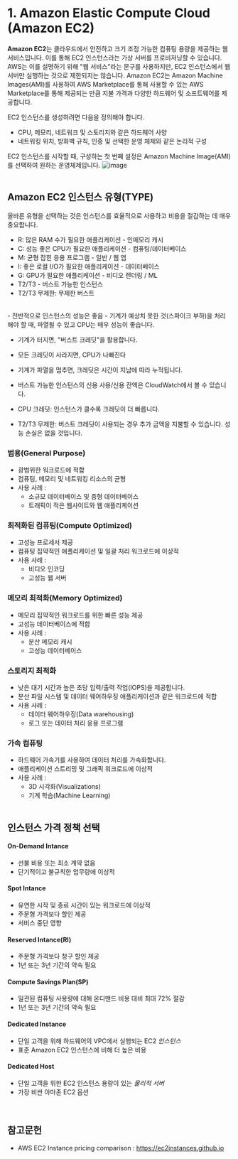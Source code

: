 # 1. Amazon Elastic Compute Cloud (Amazon EC2)

**Amazon EC2**는 클라우드에서 안전하고 크기 조정 가능한 컴퓨팅 용량을 제공하는 웹 서비스입니다. 이를 통해 EC2 인스턴스라는 가상 서버를 프로비저닝할 수 있습니다. AWS는 이를 설명하기 위해 "웹 서비스"라는 문구를 사용하지만, EC2 인스턴스에서 웹 서버만 실행하는 것으로 제한되지는 않습니다.
Amazon EC2는 Amazon Machine Images(AMI)를 사용하여 AWS Marketplace를 통해 사용할 수 있는 AWS Marketplace를 통해 제공되는 만큼 지불 가격과 다양한 하드웨어 및 소프트웨어를 제공합니다.

EC2 인스턴스를 생성하려면 다음을 정의해야 합니다.
* CPU, 메모리, 네트워크 및 스토리지와 같은 하드웨어 사양
* 네트워킹 위치, 방화벽 규칙, 인증 및 선택한 운영 체제와 같은 논리적 구성

EC2 인스턴스를 시작할 때, 구성하는 첫 번째 설정은 Amazon Machine Image(AMI)를 선택하여 원하는 운영체제입니다.
![image](https://github.com/user-attachments/assets/156a6fa9-b516-4de6-a800-5ec3e7a7e4de)
</br></br>

## Amazon EC2 인스턴스 유형(TYPE)
올바른 유형을 선택하는 것은 인스턴스를 효율적으로 사용하고 비용을 절감하는 데 매우 중요합니다.

- R: 많은 RAM 수가 필요한 애플리케이션 - 인메모리 캐시
- C: 성능 좋은 CPU가 필요한 애플리케이션 - 컴퓨팅/데이터베이스
- M: 균형 잡힌 응용 프로그램 - 일반 / 웹 앱
- I: 좋은 로컬 I/O가 필요한 애플리케이션 - 데이터베이스
- G: GPU가 필요한 애플리케이션 - 비디오 렌더링 / ML
- T2/T3 - 버스트 가능한 인스턴스
- T2/T3 무제한: 무제한 버스트
</br>
- 전반적으로 인스턴스의 성능은 좋음
- 기계가 예상치 못한 것(스파이크 부하)을 처리해야 할 때, 파열될 수 있고 CPU는 매우 성능이 좋습니다.

- 기계가 터지면, "버스트 크레딧"을 활용합니다.

- 모든 크레딧이 사라지면, CPU가 나빠진다

- 기계가 파열을 멈추면, 크레딧은 시간이 지남에 따라 누적됩니다.

- 버스트 가능한 인스턴스의 신용 사용/신용 잔액은 CloudWatch에서 볼 수 있습니다.

- CPU 크레딧: 인스턴스가 클수록 크레딧이 더 빠릅니다.

- T2/T3 무제한: 버스트 크레딧이 사용되는 경우 추가 금액을 지불할 수 있습니다. 성능 손실은 없을 것입니다.
### 범용(General Purpose)
- 광범위한 워크로드에 적합
- 컴퓨팅, 메모리 및 네트워킹 리소스의 균형
- 사용 사례 :
  - 소규모 데이터베이스 및 중형 데이터베이스
  - 트래픽이 적은 웹사이트와 웹 애플리케이션

### 최적화된 컴퓨팅(Compute Optimized)
- 고성능 프로세서 제공
- 컴퓨팅 집약적인 애플리케이션 및 일괄 처리 워크로드에 이상적
- 사용 사례 :
  - 비디오 인코딩
  - 고성능 웹 서버

### 메모리 최적화(Memory Optimized)
- 메모리 집약적인 워크로드를 위한 빠른 성능 제공
- 고성능 데이터베이스에 적합
- 사용 사례 :
  - 분산 메모리 캐시
  - 고성능 데이터베이스

### 스토리지 최적화
- 낮은 대기 시간과 높은 초당 입력/출력 작업(IOPS)을 제공합니다.
- 분산 파일 시스템 및 데이터 웨어하우징 애플리케이션과 같은 워크로드에 적합
- 사용 사례 :
  - 데이터 웨어하우징(Data warehousing)
  - 로그 또는 데이터 처리 응용 프로그램

### 가속 컴퓨팅
- 하드웨어 가속기를 사용하여 데이터 처리를 가속화합니다.
- 애플리케이션 스트리밍 및 그래픽 워크로드에 이상적
- 사용 사례 :
  - 3D 시각화(Visualizations)
  - 기계 학습(Machine Learning)
</br></br>

## 인스턴스 가격 정책 선택

#### On-Demand Intance
* 선불 비용 또는 최소 계약 없음
* 단기적이고 불규칙한 업무량에 이상적

#### Spot Intance
* 유연한 시작 및 종료 시간이 있는 워크로드에 이상적
* 주문형 가격보다 할인 제공
* 서비스 중단 영향

#### Reserved Intance(RI)
* 주문형 가격보다 청구 할인 제공
* 1년 또는 3년 기간의 약속 필요

#### Compute Savings Plan(SP)
* 일관된 컴퓨팅 사용량에 대해 온디맨드 비용 대비 최대 72% 절감
* 1년 또는 3년 기간의 약속 필요

#### Dedicated Instance
* 단일 고객을 위해 하드웨어의 VPC에서 실행되는 EC2 *인스턴스*
* 표준 Amazon EC2 인스턴스에 비해 더 높은 비용

#### Dedicated Host
* 단일 고객을 위한 EC2 인스턴스 용량이 있는 *물리적 서버*
* 가장 비싼 아마존 EC2 옵션
</br>


## 참고문헌
* AWS EC2 Instance pricing comparison : https://ec2instances.github.io
